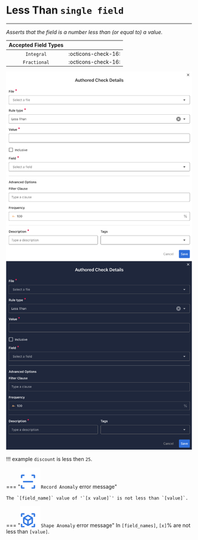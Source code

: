 # Less Than <spam id='single-field'>`single field`</spam>

---

*Asserts that the field is a number less than (or equal to) a value.*

| Accepted Field Types   |                      |
| :--------------------: | :------------------: |
| `Integral`             | :octicons-check-16:   |
| `Fractional`           | :octicons-check-16:   |

![Screenshot](../assets/checks/rule-types/less-than-check-light.png#only-light)
![Screenshot](../assets/checks/rule-types/less-than-check-dark.png#only-dark)

!!! example
    `discount` is less then `25`.

=== "![Screenshot](../assets/checks/rule-types/icons/icon-record-anomaly-dark.svg)`Record Anomaly` error message"

    The `[field_name]` value of '`[x value]`' is not less than `[value]`.

=== "![Screenshot](../assets/checks/rule-types/icons/icon-shape-anomaly-dark.svg)`Shape Anomaly` error message"
    In `[field_names]`, `[x]`% are not less than `[value]`.

